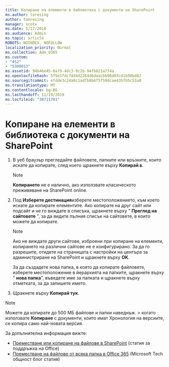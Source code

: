 ```yaml
---
title: Копиране на елементи в библиотека с документи на SharePoint
ms.author: toresing
author: tomresing
manager: scotv
ms.date: 5/17/2018
ms.audience: Admin
ms.topic: article
ROBOTS: NOINDEX, NOFOLLOW
localization_priority: Normal
ms.collection: Adm_O365
ms.custom:
- "452"
- "5300013"
ms.assetid: 94b46e45-0a79-4dc3-9c2b-94fb021a7f4a
ms.openlocfilehash: 5f9e1fdc74d4d2264d6daacbb96d03cd1b98bd82
ms.sourcegitcommit: efdde3c24a0c1adfb8b6f5f59dcae435fb5c53a8
ms.translationtype: MT
ms.contentlocale: bg-BG
ms.lasthandoff: 11/19/2019
ms.locfileid: "38711781"
---
```

# <a name="copy-items-in-a-sharepoint-document-library"></a>Копиране на елементи в библиотека с документи на SharePoint

1. В уеб браузър прегледайте файловете, папките или връзките, които искате да копирате, след което щракнете върху **Копирай в**.

    > [!NOTE]
    > **Копирането** не е налично, ако използвате класическото преживяване на SharePoint online.
  
2. Под **Изберете дестинация**изберете местоположението, към което искате да копирате елементите. Ако копирате на друг сайт или подсайт и не го виждате в списъка, щракнете върху " **Преглед на сайтовете** ", за да видите пълния списък на сайтовете, в които можете да копирате.

    > [!NOTE]
    > Ако не виждате други сайтове, изброени при копиране на елементи, копирането на различни сайтове не е конфигурирано. За да го разрешите, отидете на страницата с настройки на центъра за администриране на SharePoint и щракнете върху **OK**.
  
    За да създадете нова папка, в която да копирате файловете, изберете местоположение в йерархията на папките, щракнете върху " **нова папка**", въведете име за папката и щракнете върху отметката, за да запишете името.

3. Щракнете върху **Копирай тук**.

> [!NOTE]
> Можете да копирате до 500 МБ файлове и папки наведнъж. > когато използвате **Копиране** с документи, които имат Хронология на версиите, се копира само най-новата версия.
  
За допълнителна информация вижте:

 - [Преместване или копиране на файлове в SharePoint](https://support.office.com/article/move-or-copy-files-in-sharepoint-00e2f483-4df3-46be-a861-1f5f0c1a87bc) (статия за поддръжка на Office)
 - [Преместване на файлове от всяка папка в Office 365](https://techcommunity.microsoft.com/t5/Microsoft-SharePoint-Blog/Now-move-files-anywhere-in-Office-365-SharePoint-and-OneDrive/ba-p/146973) (Microsoft Tech общност блог статия)   